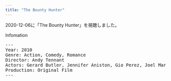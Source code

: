 ```yaml
---
title: "The Bounty Hunter"
---
```

2020-12-06に「The Bounty Hunter」を視聴しました。

Infomation
<pre>
---
Year: 2010
Genre: Action, Comedy, Romance
Director: Andy Tennant
Actors: Gerard Butler, Jennifer Aniston, Gio Perez, Joel Marsh Garland
Production: Original Film
---
</pre>